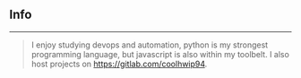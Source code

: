 ## Info
---
> I enjoy studying devops and automation, python is my strongest programming language, but javascript is also within my toolbelt.
> I also host projects on https://gitlab.com/coolhwip94.

